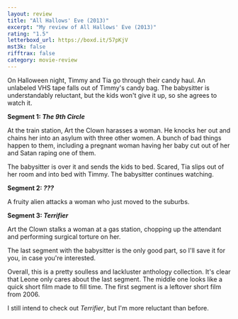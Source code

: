 ```yaml
---
layout: review
title: "All Hallows' Eve (2013)"
excerpt: "My review of All Hallows' Eve (2013)"
rating: "1.5"
letterboxd_url: https://boxd.it/57pKjV
mst3k: false
rifftrax: false
category: movie-review
---
```


On Halloween night, Timmy and Tia go through their candy haul. An unlabeled VHS tape falls out of Timmy's candy bag. The babysitter is understandably reluctant, but the kids won't give it up, so she agrees to watch it.

<b>Segment 1: <i>The 9th Circle</i></b>

At the train station, Art the Clown harasses a woman. He knocks her out and chains her into an asylum with three other women. A bunch of bad things happen to them, including a pregnant woman having her baby cut out of her and Satan raping one of them.

The babysitter is over it and sends the kids to bed. Scared, Tia slips out of her room and into bed with Timmy. The babysitter continues watching.

<b>Segment 2: <i>???</i></b>

A fruity alien attacks a woman who just moved to the suburbs.

<b>Segment 3: <i>Terrifier</i></b>

Art the Clown stalks a woman at a gas station, chopping up the attendant and performing surgical torture on her.

The last segment with the babysitter is the only good part, so I'll save it for you, in case you're interested.

Overall, this is a pretty soulless and lackluster anthology collection. It's clear that Leone only cares about the last segment. The middle one looks like a quick short film made to fill time. The first segment is a leftover short film from 2006.

I still intend to check out <i>Terrifier</i>, but I'm more reluctant than before.

